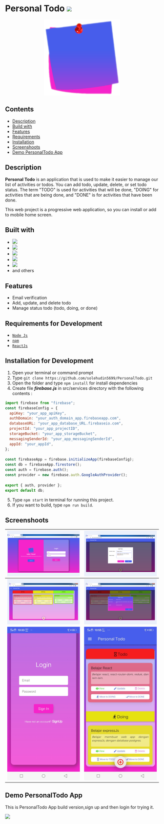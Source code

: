 # Personal Todo <img src="https://img.shields.io/badge/Built%20with-ReactJs-61dbfb?style=popout&logo=react">

<div align="center">
    <img width="250" src="./public/logo512.png">
</div>

## Contents

- [Description](#description)
- [Build with](#build-with)
- [Features](#features)
- [Requirements](#requirements-for-development)
- [Installation](#installation-for-development)
- [Screenshoots](#screenshoots)
- [Demo PersonalTodo App](#demo-personaltodo-app)

## Description

**Personal Todo** is an application that is used to make it easier to manage our
list of activities or todos. You can add todo, update, delete, or set todo
status. The term "TODO" is used for activities that will be done, "DOING" for
activities that are being done, and "DONE" is for activities that have been
done.

This web project is a progressive web application, so you can install or add to
mobile home screen.

## Built with

- <img src="https://img.shields.io/badge/ReactJs-17.x.x-61dbfb?style=popout&logo=react">
- <img src="https://img.shields.io/badge/Firebase-8.x.x-FFA611?style=popout&logo=firebase">
- <img src="https://img.shields.io/badge/MaterialUI-4.x.x-white?style=popout&logo=material-ui">
- <img src="https://img.shields.io/badge/Bootstrap-4.x.x-080135?style=popout&logo=bootstrap">
- <img src="https://img.shields.io/badge/Redux-4.x.x-764abc?style=popout&logo=redux">
- and others

## Features

- Email verification
- Add, update, and delete todo
- Manage status todo (todo, doing, or done)

## Requirements for Development

- [`Node Js`](https://nodejs.org/en/)
- [`npm`](https://www.npmjs.com/get-npm)
- [`ReactJs`](https://reactjs.org/)

## Installation for Development

1. Open your terminal or command prompt
2. Type `git clone https://github.com/solehudin5699/PersonalTodo.git`
3. Open the folder and type `npm install` for install dependencies
4. Create file **_firebase.js_** in src/services directory with the following
   contents :

```javascript
import firebase from "firebase";
const firebaseConfig = {
  apiKey: "your_app_apiKey",
  authDomain: "your_auth_domain_app.firebaseapp.com",
  databaseURL: "your_app_database_URL.firebaseio.com",
  projectId: "your_app_projectID",
  storageBucket: "your_app_storageBucket",
  messagingSenderId: "your_app_messagingSenderId",
  appId: "your_appId",
};

const firebaseApp = firebase.initializeApp(firebaseConfig);
const db = firebaseApp.firestore();
const auth = firebase.auth();
const provider = new firebase.auth.GoogleAuthProvider();

export { auth, provider };
export default db;
```

5. Type `npm start` in terminal for running this project.
6. If you want to build, type `npm run build`.

## Screenshoots

| <img width="100%" src="./src/assets/images/1.png">  | <img width="100%" src="./src/assets/images/2.png">  |
| --------------------------------------------------- | --------------------------------------------------- |
| <img width="100%" src="./src/assets/images/3.png">  | <img width="100%" src="./src/assets/images/4.png">  |
| <img width="100%" src="./src/assets/images/5.jpeg"> | <img width="100%" src="./src/assets/images/6.jpeg"> |

## Demo PersonalTodo App

This is PersonalTodo App build version,sign up and then login for trying it.

<a href="https://personal-todoapp.web.app">
  <img src="https://img.shields.io/badge/PersonalTodo-Link%20Demo-blue.svg?style=popout&logo=firefox"/>
</a>
